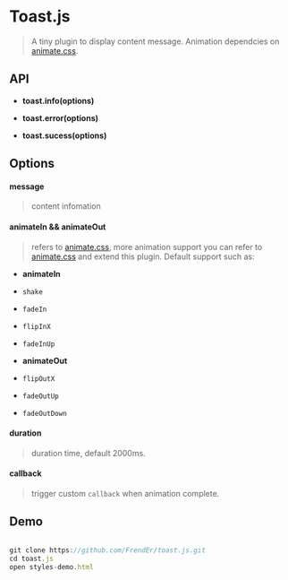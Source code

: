 # Toast.js

> A tiny plugin to display content message. Animation dependcies on [animate.css](https://github.com/daneden/animate.css).

## API

- **toast.info(options)**

- **toast.error(options)**

- **toast.sucess(options)**

## Options

#### **message**

> content infomation

#### **animateIn** && **animateOut**

> refers to [animate.css](https://github.com/daneden/animate.css), more animation support you can refer to [animate.css](https://github.com/daneden/animate.css) and extend this plugin. Default support such as:

  - **animateIn**
  - `shake`
  - `fadeIn`
  - `flipInX`
  - `fadeInUp`

  - **animateOut**
  - `flipOutX`
  - `fadeOutUp`
  - `fadeOutDown`


#### **duration**

> duration time, default 2000ms.

#### **callback**

> trigger custom `callback` when animation complete.


## Demo

```js

git clone https://github.com/FrendEr/toast.js.git
cd toast.js
open styles-demo.html

```
